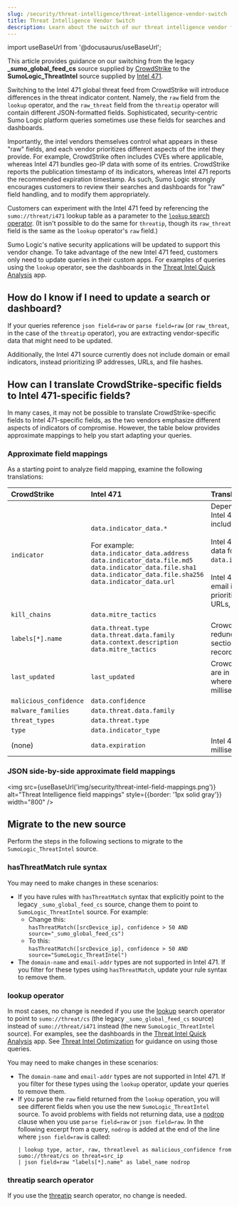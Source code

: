```yaml
---
slug: /security/threat-intelligence/threat-intelligence-vendor-switch
title: Threat Intelligence Vendor Switch
description: Learn about the switch of our threat intelligence vendor from CrowdStrike to Intel 471.
---
```


<head>
 <meta name="robots" content="noindex" />
</head>

import useBaseUrl from '@docusaurus/useBaseUrl';

<!-- Article added by DOCS-796. -->

This article provides guidance on our switching from the legacy **_sumo_global_feed_cs** source supplied by [CrowdStrike](https://www.crowdstrike.com/en-us/) to the **SumoLogic_ThreatIntel** source supplied by [Intel 471](https://intel471.com/).

<!--
:::warning
*The **_sumo_global_feed_cs** source will be discontinued on April 30, 2025*. For more information, see [Sumo Logic Threat Intelligence Sources](/docs/security/threat-intelligence/about-threat-intelligence/#sumo-logic-threat-intelligence-sources).
:::
-->

Switching to the Intel 471 global threat feed from CrowdStrike will introduce differences in the threat indicator content. Namely, the `raw` field from the `lookup` operator, and the `raw_threat` field from the `threatip` operator will contain different JSON-formatted fields. Sophisticated, security-centric Sumo Logic platform queries sometimes use these fields for searches and dashboards.

Importantly, the intel vendors themselves control what appears in these "raw" fields, and each vendor prioritizes different aspects of the intel they provide. For example, CrowdStrike often includes CVEs where applicable, whereas Intel 471 bundles geo-IP data with some of its entries. CrowdStrike reports the publication timestamp of its indicators, whereas Intel 471 reports the recommended expiration timestamp. As such, Sumo Logic strongly encourages customers to review their searches and dashboards for "raw" field handling, and to modify them appropriately.

Customers can experiment with the Intel 471 feed by referencing the `sumo://threat/i471` lookup table as a parameter to the [`lookup` search operator](/docs/search/search-query-language/search-operators/lookup). (It isn't possible to do the same for `threatip`, though its `raw_threat` field is the same as the `lookup` operator's `raw` field.)  

<!--
On April 30, 2025, the global CrowdStrike feed will be fully replaced by Intel 471 in the Sumo Logic platform, and references to the old feed will automatically be updated to point to the new feed.
-->

Sumo Logic's native security applications will be updated to support this vendor change. To take advantage of the new Intel 471 feed, customers only need to update queries in their custom apps. For examples of queries using the `lookup` operator, see the dashboards in the [Threat Intel Quick Analysis](/docs/integrations/security-threat-detection/threat-intel-quick-analysis/#threat-intel-optimization) app.

## How do I know if I need to update a search or dashboard?

If your queries reference `json field=raw` or `parse field=raw` (or `raw_threat`, in the case of the `threatip` operator), you are extracting vendor-specific data that might need to be updated.

Additionally, the Intel 471 source currently does not include domain or email indicators, instead prioritizing IP addresses, URLs, and file hashes. 

## How can I translate CrowdStrike-specific fields to Intel 471-specific fields?

In many cases, it may not be possible to translate CrowdStrike-specific fields to Intel 471-specific fields, as the two vendors emphasize different aspects of indicators of compromise. However, the table below provides approximate mappings to help you start adapting your queries.

### Approximate field mappings

As a starting point to analyze field mapping, examine the following translations:

| CrowdStrike | Intel 471 | Translation notes |
| :-- | :-- | :-- |
| `indicator` | `data.indicator_data.*` <br/><br/>For example:<br/>`data.indicator_data.address`<br/>`data.indicator_data.file.md5`<br/>`data.indicator_data.file.sha1`<br/>`data.indicator_data.file.sha256`<br/>`data.indicator_data.url` | Depends on the type. Every Intel 471 file hash record includes all hash types. <br/><br/>Intel 471 also includes geoip data for IP addresses under `data.indicator_data.geo_ip`.<br/><br/>Intel 471 has no domain or email indicators, instead prioritizing IP addresses, URLs, and file hashes. |
| `kill_chains` | `data.mitre_tactics` |
| `labels[*].name` | `data.threat.type`<br/>`data.threat.data.family`<br/>`data.context.description`<br/>`data.mitre_tactics` | CrowdStrike's labels are redundant with other sections in the CrowdStrike record. |
| `last_updated` | `last_updated` | CrowdStrike's timestamps are in epoch seconds whereas Intel 471's are in milliseconds. |
| `malicious_confidence` | `data.confidence` | |
| `malware_families` | `data.threat.data.family` | |
| `threat_types` | `data.threat.type` | |
| `type` | `data.indicator_type` | |
| (none) | `data.expiration` | Intel 471 only. In milliseconds. |

### JSON side-by-side approximate field mappings

<img src={useBaseUrl('img/security/threat-intel-field-mappings.png')} alt="Threat Intelligence field mappings" style={{border: '1px solid gray'}} width="800" />

## Migrate to the new source

Perform the steps in the following sections to migrate to the `SumoLogic_ThreatIntel` source. 

### hasThreatMatch rule syntax

<!--
In most cases, no change is needed if you use [hasThreatMatch](/docs/cse/rules/cse-rules-syntax/#hasthreatmatch) in your rules:
* Until April 30, 2025 the rules point to the legacy `_sumo_global_feed_cs` source (and the rest of your tenant-specific sources). 
* After April 30, 2025, the rules point to the new `SumoLogic_ThreatIntel` source (and the rest of your tenant-specific sources).
-->

You may need to make changes in these scenarios:
* If you have rules with `hasThreatMatch` syntax that explicitly point to the legacy `_sumo_global_feed_cs` source, change them to point to `SumoLogic_ThreatIntel` source. For example: 
   * Change this: <br/>`hasThreatMatch([srcDevice_ip], confidence > 50 AND source="_sumo_global_feed_cs")` 
   * To this: <br/>`hasThreatMatch([srcDevice_ip], confidence > 50 AND source="SumoLogic_ThreatIntel")`
* The `domain-name` and `email-addr` types are not supported in Intel 471. If you filter for these types using `hasThreatMatch`, update your rule syntax to remove them.

### lookup operator

In most cases, no change is needed if you use the [lookup](/docs/search/search-query-language/search-operators/lookup/) search operator to point to `sumo://threat/cs` (the legacy `_sumo_global_feed_cs` source) instead of `sumo://threat/i471` instead (the new `SumoLogic_ThreatIntel` source). For examples, see the dashboards in the [Threat Intel Quick Analysis](/docs/integrations/security-threat-detection/threat-intel-quick-analysis/) app. See [Threat Intel Optimization](/docs/integrations/security-threat-detection/threat-intel-quick-analysis/#threat-intel-optimization) for guidance on using those queries.
<!--
* Until April 30, 2025, queries in apps that use the `lookup` search operator to point to `sumo://threat/cs` are unchanged. 
* After April 30, 2025, queries in apps that use the `lookup` operator to point to `sumo://threat/cs` are updated to point to `sumo://threat/i471` instead. **You must upgrade your apps to get this update.** In the App Catalog, open apps labeled **Upgrade Available** and select **Manage > Upgrade**.
-->

You may need to make changes in these scenarios:
* The `domain-name` and `email-addr` types are not supported in Intel 471. If you filter for these types using the `lookup` operator, update your queries to remove them.
* If you parse the `raw` field returned from the `lookup` operation, you will see different fields when you use the new `SumoLogic_ThreatIntel` source. To avoid problems with fields not returning data, use a [nodrop](/docs/search/search-query-language/parse-operators/parse-nodrop-option/) clause when you use `parse field=raw` or `json field=raw`. In the following excerpt from a query, `nodrop` is added at the end of the line where `json field=raw` is called:
   ```
   | lookup type, actor, raw, threatlevel as malicious_confidence from sumo://threat/cs on threat=src_ip
   | json field=raw "labels[*].name" as label_name nodrop
   ```

### threatip search operator

If you use the [threatip](/docs/search/search-query-language/search-operators/threatip/) search operator, no change is needed.

<!--
* Until April 30, 2025, the `threatip` operator points to the legacy `_sumo_global_feed_cs` source.
* After April 30, 2025, the `threatip` operator points to the new `SumoLogic_ThreatIntel` source.
-->